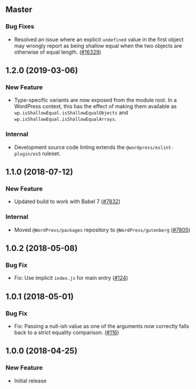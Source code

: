 ## Master

### Bug Fixes

- Resolved an issue where an explicit `undefined` value in the first object may wrongly report as being shallow equal when the two objects are otherwise of equal length. ([#16329](https://github.com/WordPress/gutenberg/pull/16329))

## 1.2.0 (2019-03-06)

### New Feature

- Type-specific variants are now exposed from the module root. In a WordPress context, this has the effect of making them available as `wp.isShallowEqual.isShallowEqualObjects` and `wp.isShallowEqual.isShallowEqualArrays`.

### Internal

- Development source code linting extends the `@wordpress/eslint-plugin/es5` ruleset.

## 1.1.0 (2018-07-12)

### New Feature

- Updated build to work with Babel 7 ([#7832](https://github.com/WordPress/gutenberg/pull/7832))

### Internal

- Moved `@WordPress/packages` repository to `@WordPress/gutenberg` ([#7805](https://github.com/WordPress/gutenberg/pull/7805))

## 1.0.2 (2018-05-08)

### Bug Fix

- Fix: Use implicit `index.js` for main entry ([#124](https://github.com/WordPress/packages/pull/124))

## 1.0.1 (2018-05-01)

### Bug Fix

- Fix: Passing a null-ish value as one of the arguments now correctly falls back to a strict equality comparison. ([#116](https://github.com/WordPress/packages/pull/116))

## 1.0.0 (2018-04-25)

### New Feature

- Initial release
